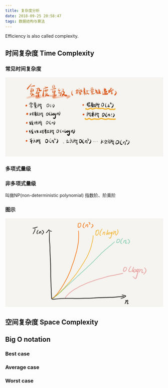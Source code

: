 ```yaml
---
title: 复杂度分析
date: 2018-09-25 20:58:47
tags: 数据结构与算法
---
```

Efficiency  is also called complexity.
## 时间复杂度 Time Complexity
### 常见时间复杂度
<img src="https://github.com/chen-zhi/notes/blob/master/img/time_complexity2.JPG?raw=true">

### 多项式量级

### 非多项式量级
叫做NP(non-deterministic polynomial)
指数阶、阶乘阶

### 图示
<img src="https://github.com/chen-zhi/notes/blob/master/img/time_complexity1.JPG?raw=true">

## 空间复杂度 Space Complexity

## Big O notation

### Best case
### Average case
### Worst case